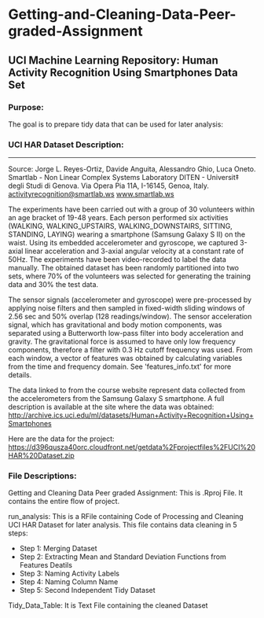 # Getting-and-Cleaning-Data-Peer-graded-Assignment

## UCI Machine Learning Repository: Human Activity Recognition Using Smartphones Data Set 

### Purpose:
The goal is to prepare tidy data that can be used for later analysis:


### UCI HAR Dataset Description:

--------------------------------------------
Source:
Jorge L. Reyes-Ortiz, Davide Anguita, Alessandro Ghio, Luca Oneto.
Smartlab - Non Linear Complex Systems Laboratory
DITEN - Universit‡ degli Studi di Genova.
Via Opera Pia 11A, I-16145, Genoa, Italy.
activityrecognition@smartlab.ws
www.smartlab.ws


The experiments have been carried out with a group of 30 volunteers within an age bracket of 19-48 years. Each person performed six activities (WALKING, WALKING_UPSTAIRS, WALKING_DOWNSTAIRS, SITTING, STANDING, LAYING) wearing a smartphone (Samsung Galaxy S II) on the waist. Using its embedded accelerometer and gyroscope, we captured 3-axial linear acceleration and 3-axial angular velocity at a constant rate of 50Hz. The experiments have been video-recorded to label the data manually. The obtained dataset has been randomly partitioned into two sets, where 70% of the volunteers was selected for generating the training data and 30% the test data. 

The sensor signals (accelerometer and gyroscope) were pre-processed by applying noise filters and then sampled in fixed-width sliding windows of 2.56 sec and 50% overlap (128 readings/window). The sensor acceleration signal, which has gravitational and body motion components, was separated using a Butterworth low-pass filter into body acceleration and gravity. The gravitational force is assumed to have only low frequency components, therefore a filter with 0.3 Hz cutoff frequency was used. From each window, a vector of features was obtained by calculating variables from the time and frequency domain. See 'features_info.txt' for more details.

The data linked to from the course website represent data collected from the accelerometers from the Samsung Galaxy S smartphone. A full description is available at the site where the data was obtained:
http://archive.ics.uci.edu/ml/datasets/Human+Activity+Recognition+Using+Smartphones

Here are the data for the project:
https://d396qusza40orc.cloudfront.net/getdata%2Fprojectfiles%2FUCI%20HAR%20Dataset.zip

### File Descriptions:
Getting and Cleaning Data Peer graded Assignment: This is .Rproj File. It contains the entire flow of project.

run_analysis: This is a RFile containing Code of Processing and Cleaning UCI HAR Dataset for later analysis. This file contains data cleaning in 5 steps: </br>
<ul> 
  <li> Step 1: Merging Dataset </li>
  <li> Step 2: Extracting Mean and Standard Deviation Functions from Features Deatils </li>
  <li> Step 3: Naming Activity Labels </li>
  <li> Step 4: Naming Column Name </li>
  <li> Step 5: Second Independent Tidy Dataset </li>
</ul>

Tidy_Data_Table: It is Text File containing the cleaned Dataset
